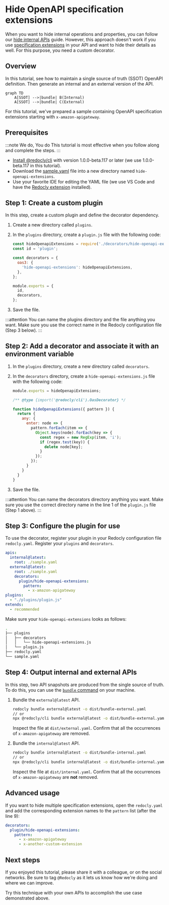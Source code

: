 # Hide OpenAPI specification extensions

When you want to hide internal operations and properties, you can follow our [hide internal APIs](./hide-apis.md) guide.
However, this approach doesn't work if you use [specification extensions](https://redocly.com/docs/openapi-visual-reference/specification-extensions/)
in your API and want to hide their details as well. For this purpose, you need a custom decorator.

## Overview

In this tutorial, see how to maintain a single source of truth (SSOT) OpenAPI definition.
Then generate an internal and an external version of the API.

```mermaid
graph TD
    A[SSOT] -->|bundle| B(Internal)
    A[SSOT] -->|bundle| C(External)
```

For this tutorial, we've prepared a sample containing OpenAPI specification extensions starting with `x-amazon-apigateway`.

## Prerequisites

:::note We do, You do
This tutorial is most effective when you follow along and complete the steps.
:::

- [Install @redocly/cli](../installation.md) with version 1.0.0-beta.117 or later (we use 1.0.0-beta.117 in this tutorial).
- Download the [sample.yaml](https://gist.github.com/bandantonio/e1331ba5afd24485de5e6229c91d25ed) file into a new directory named `hide-openapi-extensions`.
- Use your favorite IDE for editing the YAML file (we use VS Code and have the [Redocly extension](../../redocly-openapi/index.md) installed).

## Step 1: Create a custom plugin

In this step, create a custom plugin and define the decorator dependency.

1. Create a new directory called `plugins`.
1. In the `plugins` directory, create a `plugin.js` file with the following code:

    ```js
    const hideOpenapiExtensions = require('./decorators/hide-openapi-extensions');
    const id = 'plugin';

    const decorators = {
      oas3: {
        'hide-openapi-extensions': hideOpenapiExtensions,
      },
    };

    module.exports = {
      id,
      decorators,
    };
    ```

1. Save the file.

:::attention
You can name the plugins directory and the file anything you want. Make sure you use the correct name in the Redocly configuration file (Step 3 below).
:::

## Step 2: Add a decorator and associate it with an environment variable

1. In the `plugins` directory, create a new directory called `decorators`.
1. In the `decorators` directory, create a `hide-openapi-extensions.js` file with the following code:

    ```js
    module.exports = hideOpenapiExtensions;

    /** @type {import('@redocly/cli').OasDecorator} */

    function hideOpenapiExtensions({ pattern }) {
      return {
        any: {
          enter: node => {
            pattern.forEach(item => {
              Object.keys(node).forEach(key => {
                const regex = new RegExp(item, 'i');
                if (regex.test(key)) {
                  delete node[key];
                }
              });
            });
          }
        }
      }
    }
    ```

1. Save the file.

:::attention
You can name the decorators directory anything you want. Make sure you use the correct directory name in the line 1 of the `plugin.js` file (Step 1 above).
:::

## Step 3: Configure the plugin for use

To use the decorator, register your plugin in your Redocly configuration file `redocly.yaml`. Register your `plugins` and `decorators`.

```yaml
apis:
  internal@latest:
    root: ./sample.yaml
  external@latest:
    root: ./sample.yaml
    decorators:
      plugin/hide-openapi-extensions:
        pattern:
          - x-amazon-apigateway
plugins:
  - "./plugins/plugin.js"
extends:
  - recommended
```

Make sure your `hide-openapi-extensions` looks as follows:

```bash
.
├── plugins
│   ├── decorators
│   │   └── hide-openapi-extensions.js
│   └── plugin.js
├── redocly.yaml
└── sample.yaml
```

## Step 4: Output internal and external APIs

In this step, two API snapshots are produced from the single source of truth. To do this, you can use the [`bundle` command](../commands/bundle.md) on your machine.

1. Bundle the `external@latest` API.

    ```bash
    redocly bundle external@latest -o dist/bundle-external.yaml
    // or
    npx @redocly/cli bundle external@latest -o dist/bundle-external.yaml
    ```
    
    Inspect the file at `dist/external.yaml`.
    Confirm that all the occurrences of `x-amazon-apigateway` are removed.

1. Bundle the `internal@latest` API.

    ```bash
    redocly bundle internal@latest -o dist/bundle-internal.yaml
    // or
    npx @redocly/cli bundle internal@latest -o dist/bundle-internal.yaml
    ```

    Inspect the file at `dist/internal.yaml`.
    Confirm that all the occurrences of `x-amazon-apigateway` are **not** removed.

## Advanced usage

If you want to hide multiple specification extensions, open the `redocly.yaml` and add the corresponding extension names
to the `pattern` list (after the line 9):

```yaml
decorators:
  plugin/hide-openapi-extensions:
    pattern:
      - x-amazon-apigateway
      - x-another-custom-extension
```

## Next steps

If you enjoyed this tutorial, please share it with a colleague, or on the social networks.
Be sure to tag `@Redocly` as it lets us know how we're doing and where we can improve.

Try this technique with your own APIs to accomplish the use case demonstrated above.
